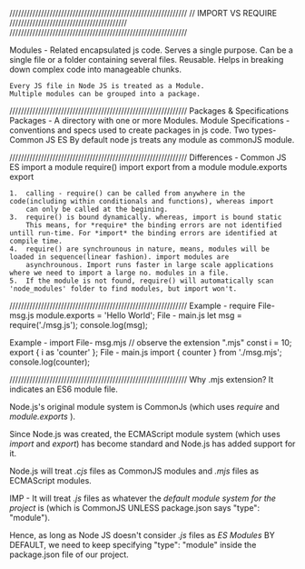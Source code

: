 //////////////////////////////////////////////////////////////
// IMPORT VS REQUIRE /////////////////////////////////////////
//////////////////////////////////////////////////////////////

Modules -
    Related encapsulated js code.
    Serves a single purpose.
    Can be a single file or a folder containing several files.
    Reusable.
    Helps in breaking down complex code into manageable chunks.

    Every JS file in Node JS is treated as a Module.
    Multiple modules can be grouped into a package.

//////////////////////////////////////////////////////////////
Packages & Specifications
    Packages - A directory with one or more Modules.
    Module Specifications - conventions and specs used to create packages in js code.
    Two types-
        Common JS
        ES
    By default node js treats any module as commonJS module.

//////////////////////////////////////////////////////////////
Differences -
                                Common JS               ES
        import a module         require()               import
        export from a module    module.exports          export

    1.  calling - require() can be called from anywhere in the code(including within conditionals and functions), whereas import
        can only be called at the begining.
    3.  require() is bound dynamically. whereas, import is bound static
        This means, for *require* the binding errors are not identified untill run-time. For *import* the binding errors are identified at compile time.
    4.  require() are synchrounous in nature, means, modules will be loaded in sequence(linear fashion). import modules are
        asynchrounous. Import runs faster in large scale applications where we need to import a large no. modules in a file.
    5.  If the module is not found, require() will automatically scan 'node_modules' folder to find modules, but import won't.

//////////////////////////////////////////////////////////////
Example - require
    File-  msg.js
        module.exports = 'Hello World';
    File - main.js
        let msg = require('./msg.js');
        console.log(msg);

Example - import
    File-  msg.mjs  // observe the extension ".mjs"
        const i = 10;
        export { i as 'counter' };
    File - main.js
        import { counter } from './msg.mjs';
        console.log(counter);

//////////////////////////////////////////////////////////////
Why .mjs extension?
It indicates an ES6 module file.

Node.js's original module system is CommonJs (which uses *require* and *module.exports* ).

Since Node.js was created, the ECMAScript module system (which uses *import* and *export*) has become standard and Node.js has added support for it.

Node.js will treat *.cjs* files as CommonJS modules and *.mjs* files as ECMAScript modules.

IMP - It will treat *.js* files as whatever the *default module system for the project* is (which is CommonJS UNLESS package.json says "type": "module").

Hence, as long as Node JS doesn't consider *.js* files as *ES Modules* BY DEFAULT, we need to keep specifying
"type": "module" inside the package.json file of our project.
